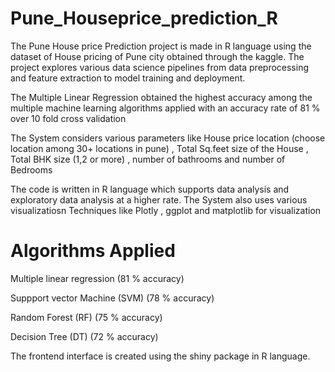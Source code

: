 # Pune_Houseprice_prediction_R
The Pune House price Prediction project is made in R language using the dataset of House pricing of Pune city obtained through the kaggle. The project explores various data science pipelines from data preprocessing and feature extraction to model training and deployment. 

The Multiple Linear Regression obtained the highest accuracy among the multiple machine learning algorithms applied with an accuracy rate of 81 % over 10 fold cross validation

The System considers various parameters like House price location (choose location among 30+ locations in pune) , Total Sq.feet size of the House , Total BHK size (1,2 or more) , number of bathrooms and number of Bedrooms

The code is written in R language which supports data analysis and exploratory data analysis at a higher rate. The System also uses various visualizatiosn Techniques like Plotly , ggplot and matplotlib for visualization



# Algorithms Applied

Multiple linear regression (81 % accuracy)

Suppport vector Machine (SVM) (78 % accuracy)

Random Forest (RF) (75 % accuracy)

Decision Tree (DT)  (72 % accuracy)



The frontend interface is created using the shiny package in R language.


